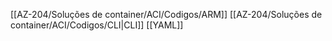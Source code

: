 [[AZ-204/Soluções de container/ACI/Codigos/ARM]]
[[AZ-204/Soluções de container/ACI/Codigos/CLI|CLI]]
[[YAML]]
